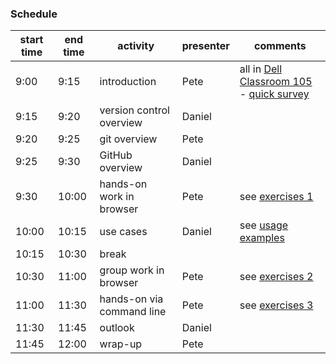 ### Schedule

|start time|	end time	|activity	|presenter|	comments|
|-----------|-----------|----------|--------|----------|
|9:00|	9:15	|introduction|	Pete|	all in [Dell Classroom 105](http://its.virginia.edu/labs/listFacDetail.php?room_id=275) - [quick survey](student-pre-survey.tsv)|
|9:15|	9:20	|version control overview	|Daniel||	see [version control overview](https://github.com/UVA-DSI/git-intro/blob/master/usage-examples.md)|
|9:20	|9:25|	git overview|	Pete||	
|9:25	|9:30	|GitHub overview	|Daniel||	
|9:30	|10:00	|hands-on work in browser|	Pete|	see [exercises 1](https://github.com/UVA-DSI/git-intro/blob/master/exercises_1.md)|
|10:00	|10:15|	use cases|	Daniel	| see [usage examples](https://github.com/UVA-DSI/git-intro/blob/master/usage-examples.md)|
|10:15	|10:30	|break|||		
|10:30	|11:00	|group work in browser	|Pete	|see [exercises 2](https://github.com/UVA-DSI/git-intro/blob/master/exercises_2.md)|
|11:00	|11:30	|hands-on via command line|	Pete|	see [exercises 3](https://github.com/UVA-DSI/git-intro/blob/master/exercises_3.md)|
|11:30	|11:45	|outlook|	Daniel||	see [version control outlook](https://github.com/UVA-DSI/git-intro/blob/master/usage-examples.md)|
|11:45	|12:00	|wrap-up	|Pete||	
